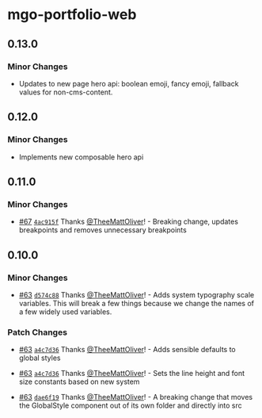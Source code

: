 # mgo-portfolio-web

## 0.13.0

### Minor Changes

- Updates to new page hero api: boolean emoji, fancy emoji, fallback values for non-cms-content.

## 0.12.0

### Minor Changes

- Implements new composable hero api

## 0.11.0

### Minor Changes

- [#67](https://github.com/TheeMattOliver/mattoliver/pull/67) [`4ac915f`](https://github.com/TheeMattOliver/mattoliver/commit/4ac915fdcb41bed58b69729523e6810e1f45ab9c) Thanks [@TheeMattOliver](https://github.com/TheeMattOliver)! - Breaking change, updates breakpoints and removes unnecessary breakpoints

## 0.10.0

### Minor Changes

- [#63](https://github.com/TheeMattOliver/mattoliver/pull/63) [`d574c88`](https://github.com/TheeMattOliver/mattoliver/commit/d574c88025c7d66c5f7064c52a0137175666f802) Thanks [@TheeMattOliver](https://github.com/TheeMattOliver)! - Adds system typography scale variables. This will break a few things because we change the names of a few widely used variables.

### Patch Changes

- [#63](https://github.com/TheeMattOliver/mattoliver/pull/63) [`a4c7d36`](https://github.com/TheeMattOliver/mattoliver/commit/a4c7d364e79f5399f8dee34a63036892007c8e60) Thanks [@TheeMattOliver](https://github.com/TheeMattOliver)! - Adds sensible defaults to global styles

* [#63](https://github.com/TheeMattOliver/mattoliver/pull/63) [`a4c7d36`](https://github.com/TheeMattOliver/mattoliver/commit/a4c7d364e79f5399f8dee34a63036892007c8e60) Thanks [@TheeMattOliver](https://github.com/TheeMattOliver)! - Sets the line height and font size constants based on new system

- [#63](https://github.com/TheeMattOliver/mattoliver/pull/63) [`dae6f19`](https://github.com/TheeMattOliver/mattoliver/commit/dae6f191c2f1338d52a7405c43232bea030da8c2) Thanks [@TheeMattOliver](https://github.com/TheeMattOliver)! - A breaking change that moves the GlobalStyle component out of its own folder and directly into src
